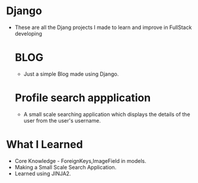 # Django
* These are all the Djang projects I made to learn and improve in FullStack developing
  # BLOG
  * Just a simple Blog made using Django.
  # Profile search appplication
  * A small scale searching application which displays the details of the user from the user's username.
  
# What I Learned

* Core Knowledge - ForeignKeys,ImageField in models. 
* Making a Small Scale Search Application.
* Learned using JINJA2.

